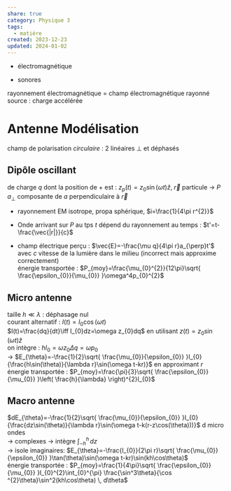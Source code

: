 ```yaml
---  
share: true  
category: Physique 3  
tags:  
  - matière  
created: 2023-12-23  
updated: 2024-01-02  
---  
```

  
  
  
- électromagnétique   
  
- sonores   
  
rayonnement électromagnétique = champ électromagnétique rayonné  
	source : charge accélérée  
# Antenne Modélisation  
champ de polarisation *circulaire* : 2 linéaires $\perp$ et déphasés  
## Dipôle oscillant  
de charge $q$ dont la position de + est : $z_{p}(t)=z_{0}\sin(\omega t) \hat{z}$, $\vec{r}$ particule → $P$   
$a_{\perp}$ composante de $a$ perpendiculaire à $\vec{r}$  
  
- rayonnement EM isotrope, propa sphérique, $i=\frac{1}{4\pi r^{2}}$  
  
- Onde arrivant sur $P$ au tps $t$ dépend du rayonnement au temps : $t'=t-\frac{\vec{|r|}}{c}$  
  
- champ électrique perçu : $\vec{E}=-\frac{\mu q}{4\pi r}a_{\perp}t'$   
	avec $c$ vitesse de la lumière dans le milieu (incorrect mais approxime correctement)  
énergie transportée : $P_{moy}=\frac{\mu_{0}^{2}}{12\pi}\sqrt{ \frac{\epsilon_{0}}{\mu_{0}} }\omega^4p_{0}^{2}$  
## Micro antenne  
taille $h\ll \lambda$ : déphasage nul  
courant alternatif : $I(t)=I_{0}\cos(\omega t)$  
$I(t)=\frac{dq}{dt}\iff I_{0}dz=\omega z_{0}dq$ en utilisant $z(t)=z_{0}\sin(\omega t) \hat{z}$  
on intègre : $hI_{0}=\omega z_{0}\Delta q=\omega p_{0}$  
→ $E_{\theta}=-\frac{1}{2}\sqrt{ \frac{\mu_{0}}{\epsilon_{0}} }I_{0}{\frac{h\sin(\theta)}{\lambda r}\sin(\omega t-kr)}$ en approximant $r$  
énergie transportée : $P_{moy}=\frac{\pi}{3}\sqrt{ \frac{\epsilon_{0}}{\mu_{0}} }\left( \frac{h}{\lambda} \right)^{2}I_{0}$  
## Macro antenne  
$dE_{\theta}=-\frac{1}{2}\sqrt{ \frac{\mu_{0}}{\epsilon_{0}} }I_{0}{\frac{dz\sin(\theta)}{\lambda r}\sin(\omega t-k(r-z\cos(\theta)))}$ d micro ondes  
→ complexes → intègre $\int_{-h}^{h}  \, dz$  
→ isole imaginaires: $E_{\theta}=-\frac{I_{0}}{2\pi r}\sqrt{ \frac{\mu_{0}}{\epsilon_{0}} }\tan(\theta)\sin(\omega t-kr)\sin(kh\cos\theta)$  
énergie transportée : $P_{moy}=\frac{1}{4\pi}\sqrt{ \frac{\epsilon_{0}}{\mu_{0}} }I_{0}^{2}\int_{0}^{\pi} \frac{\sin^3\theta}{\cos ^{2}\theta}\sin^2(kh\cos\theta) \, d\theta$  
  
  
